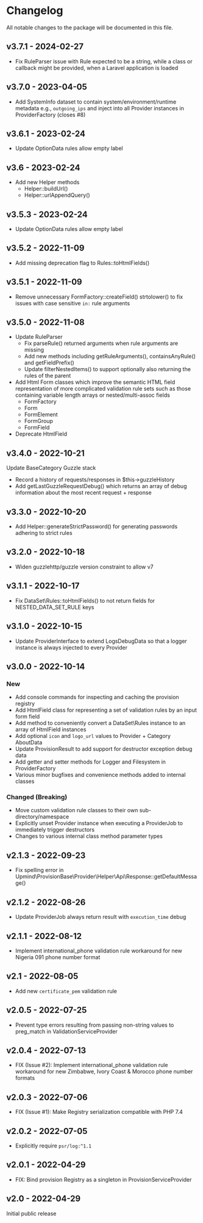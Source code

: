 # Changelog

All notable changes to the package will be documented in this file.

## v3.7.1 - 2024-02-27

- Fix RuleParser issue with Rule expected to be a string, while a class or callback
  might be provided, when a Laravel application is loaded

## v3.7.0 - 2023-04-05

- Add SystemInfo dataset to contain system/environment/runtime metadata e.g., `outgoing_ips`
  and inject into all Provider instances in ProviderFactory (closes #8)

## v3.6.1 - 2023-02-24

- Update OptionData rules allow empty label

## v3.6 - 2023-02-24

- Add new Helper methods
  - Helper::buildUrl()
  - Helper::urlAppendQuery()

## v3.5.3 - 2023-02-24

- Update OptionData rules allow empty label

## v3.5.2 - 2022-11-09

- Add missing deprecation flag to Rules::toHtmlFields()

## v3.5.1 - 2022-11-09

- Remove unnecessary FormFactory::createField() strtolower() to fix issues with
  case sensitive `in:` rule arguments

## v3.5.0 - 2022-11-08

- Update RuleParser
  - Fix parseRule() returned arguments when rule arguments are missing
  - Add new methods including getRuleArguments(), containsAnyRule() and
    getFieldPrefix()
  - Update filterNestedItems() to support optionally also returning the rules of
    the parent
- Add Html Form classes which improve the semantic HTML field representation of
  more complicated validation rule sets such as those containing variable length
  arrays or nested/multi-assoc fields
  - FormFactory
  - Form
  - FormElement
  - FormGroup
  - FormField
- Deprecate HtmlField

## v3.4.0 - 2022-10-21

Update BaseCategory Guzzle stack
  - Record a history of requests/responses in $this->guzzleHistory
  - Add getLastGuzzleRequestDebug() which returns an array of debug information
    about the most recent request + response

## v3.3.0 - 2022-10-20

- Add Helper::generateStrictPassword() for generating passwords adhering to strict
  rules

## v3.2.0 - 2022-10-18

- Widen guzzlehttp/guzzle version constraint to allow v7

## v3.1.1 - 2022-10-17

- Fix DataSet\\Rules::toHtmlFields() to not return fields for NESTED_DATA_SET_RULE
  keys

## v3.1.0 - 2022-10-15

- Update ProviderInterface to extend LogsDebugData so that a logger instance is
  always injected to every Provider

## v3.0.0 - 2022-10-14

### New
- Add console commands for inspecting and caching the provision registry
- Add HtmlField class for representing a set of validation rules by an input form
  field
- Add method to conveniently convert a DataSet\Rules instance to an array of HtmlField
  instances
- Add optional `icon` and `logo_url` values to Provider + Category AboutData
- Update ProvisionResult to add support for destructor exception debug data
- Add getter and setter methods for Logger and Filesystem in ProviderFactory
- Various minor bugfixes and convenience methods added to internal classes

### Changed (Breaking)
- Move custom validation rule classes to their own sub-directory/namespace
- Explicitly unset Provider instance when executing a ProviderJob to immediately
  trigger destructors
- Changes to various internal class method parameter types

## v2.1.3 - 2022-09-23

- Fix spelling error in Upmind\ProvisionBase\Provider\Helper\Api\Response::getDefaultMessage()

## v2.1.2 - 2022-08-26

- Update ProviderJob always return result with `execution_time` debug

## v2.1.1 - 2022-08-12

- Implement international_phone validation rule workaround for new
  Nigeria 091 phone number format

## v2.1 - 2022-08-05

- Add new `certificate_pem` validation rule

## v2.0.5 - 2022-07-25

- Prevent type errors resulting from passing non-string values to preg_match in
  ValidationServiceProvider

## v2.0.4 - 2022-07-13

- FIX (Issue #2): Implement international_phone validation rule workaround for
  new Zimbabwe, Ivory Coast & Morocco phone number formats

## v2.0.3 - 2022-07-06

- FIX (Issue #1): Make Registry serialization compatible with PHP 7.4

## v2.0.2 - 2022-07-05

- Explicitly require `psr/log:^1.1`

## v2.0.1 - 2022-04-29

- FIX: Bind provision Registry as a singleton in ProvisionServiceProvider

## v2.0 - 2022-04-29

Initial public release
